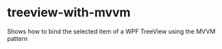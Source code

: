 treeview-with-mvvm
==================

Shows how to bind the selected item of a WPF TreeView using the MVVM pattern
